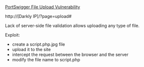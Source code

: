 [PortSwigger File Upload Vulnerability](https://portswigger.net/web-security/file-upload)

http://[Darkly IP]/?page=upload#

Lack of server-side file validation allows uploading any type of file.

Exploit:
- create a script.php.jpg file
- upload it to the site
- intercept the request between the browser and the server
- modify the file name to script.php
